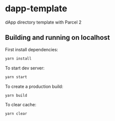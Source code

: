 # dapp-template

dApp directory template with Parcel 2

## Building and running on localhost

First install dependencies:

```sh
yarn install
```

To start dev server:

```sh
yarn start
```

To create a production build:

```sh
yarn build
```

To clear cache:

```sh
yarn clear
```
